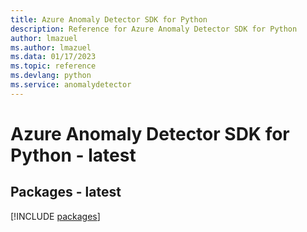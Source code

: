 ```yaml
---
title: Azure Anomaly Detector SDK for Python
description: Reference for Azure Anomaly Detector SDK for Python
author: lmazuel
ms.author: lmazuel
ms.data: 01/17/2023
ms.topic: reference
ms.devlang: python
ms.service: anomalydetector
---
```

# Azure Anomaly Detector SDK for Python - latest
## Packages - latest
[!INCLUDE [packages](anomaly-detector-index.md)]